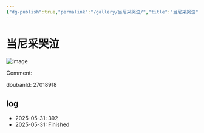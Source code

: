 ```yaml
---
{"dg-publish":true,"permalink":"/gallery/当尼采哭泣/","title":"当尼采哭泣","created":"2025-06-25T14:18:45.284+08:00"}
---
```



# 当尼采哭泣

![image](https://hiraeth-picbed.oss-cn-beijing.aliyuncs.com/20250531155022.webp)

Comment: 



doubanId: 27018918

## log

- 2025-05-31: 392
- 2025-05-31: Finished
